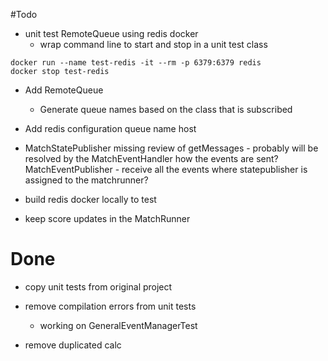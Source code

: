 #Todo

* unit test RemoteQueue using redis docker 
    * wrap command line to start and stop in a unit test class 

```
docker run --name test-redis -it --rm -p 6379:6379 redis 
docker stop test-redis
```

* Add RemoteQueue
    * Generate queue names based on the class that is 
    subscribed

* Add redis configuration
    queue name
    host

* MatchStatePublisher
    missing review of getMessages - probably will be resolved by the MatchEventHandler
    how the events are sent?
        MatchEventPublisher - receive all the events
    where statepublisher is assigned to the matchrunner?


* build redis docker locally to test
* keep score updates in the MatchRunner

# Done 
* copy unit tests from original project
* remove compilation errors from unit tests
    * working on GeneralEventManagerTest
    
* remove duplicated calc

